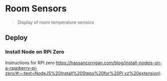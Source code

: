 # Room Sensors
> Display of room temperature sensors

## Deploy
### Install Node on RPi Zero
Instructions for RPI zero
https://hassancorrigan.com/blog/install-nodejs-on-a-raspberry-pi-zero/#:~:text=NodeJS%20Install%20Steps%20for%20Pi,xz%20extension).
